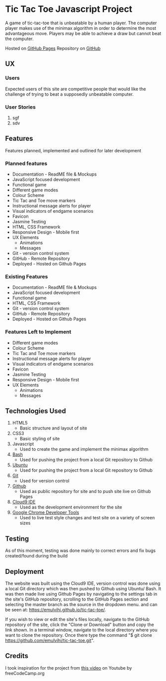 # Tic Tac Toe Javascript Project

A game of tic-tac-toe that is unbeatable by a human player. The computer player makes use of the minimax algorithm in order to determine the most advantageous move. Players may be able to achieve a draw but cannot beat the computer.

Hosted on [GitHub Pages](https://emulvihi.github.io/tic-tac-toe/) Repository on [GitHub](https://github.com/emulvihi/tic-tac-toe)

## UX

### Users

Expected users of this site are competitive people that would like the challenge of trying to beat a supposedly unbeatable computer.

### User Stories

1. sgf
2. sdv

## Features

Features planned, implemented and outlined for later development

### Planned features

- Documentation - ReadME file & Mockups
- JavaScript focused development
- Functional game
- Different game modes
- Colour Scheme
- Tic Tac and Toe move markers
- Instructional message alerts for player 
- Visual indicators of endgame scenarios
- Favicon
- Jasmine Testing
- HTML, CSS Framework
- Responsive Design - Mobile first
- UX Elements
    - Animations
    - Messages
- Git - version control system
- GitHub - Remote Repository
- Deployed - Hosted on Github Pages

### Existing Features

- Documentation - ReadME file & Mockups
- JavaScript focused development
- Functional game
- HTML, CSS Framework
- Git - version control system
- GitHub - Remote Repository
- Deployed - Hosted on Github Pages

### Features Left to Implement

- Different game modes
- Colour Scheme
- Tic Tac and Toe move markers
- Instructional message alerts for player 
- Visual indicators of endgame scenarios
- Favicon
- Jasmine Testing
- Responsive Design - Mobile first
- UX Elements
    - Animations
    - Messages

## Technologies Used

1. HTML5
   - Basic structure and layout of site
2. CSS3
   - Basic styling of site
3. Javascript
   - Used to create the game and implement the minimax algorithm
4. [Bash](https://www.gnu.org/software/bash/)
   - Used for pushing the project from a local Git repository to Github
5. [Ubuntu](https://ubuntu.com/)
   - Used for pushing the project from a local Git repository to Github
6. [Git](https://git-scm.com/)
    - Used for version control
7. [Github](https://github.com/)
    - Used as public repository for site and to push site live on Github Pages
8. [Cloud9 IDE](https://c9.io/login)
    - Used as the development environment for the site
9. [Google Chrome Developer Tools](https://developers.google.com/web/tools/chrome-devtools/)
    - Used to live test style changes and test site on a variety of screen sizes

## Testing

As of this moment, testing was done mainly to correct errors and fix bugs created/found during the build

## Deployment

The website was built using the Cloud9 IDE, version control was done using a local Git directory which was then pushed to Github using Ubuntu/ Bash. It was then made live using Github Pages by navigating to the settings tab in the site's GitHub repository, scrolling to the GitHub Pages section and selecting the master branch as the source in the dropdown menu. and can be seen at: https://emulvihi.github.io/tic-tac-toe/.

If you wish to view or edit the site's files locally, navigate to the GitHub repository of the site, click the "Clone or Download" button and copy the link shown. In a terminal window, navigate to the local directory where you want to clone the repository. Once there type the command "$ git clone https://github.com/emulvihi/tic-tac-toe.git".

## Credits

I took inspiration for the project from [this video](https://www.youtube.com/watch?v=P2TcQ3h0ipQ) on Youtube by freeCodeCamp.org